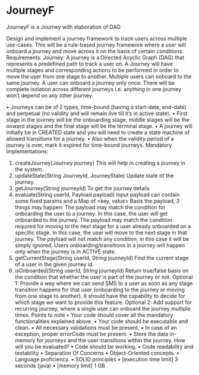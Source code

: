 # JourneyF
JourneyF is a Journey with elaboration of DAG

Design and implement a journey framework to track users across multiple use-cases. This will be a rule-based journey framework where a user will onboard a journey and move across it on the basis of certain conditions.
Requirements:
Journey: A journey is a Directed Acyclic Graph (DAG) that represents a predefined path to track a user on. A Journey will have multiple stages and corresponding actions to be performed in order to move the user from one stage to another. Multiple users can onboard to the same journey. A user can onboard a journey only once.
There will be complete isolation across different journeys i.e. anything in one journey won’t depend on any other journey.
 
•	Journeys can be of 2 types, time-bound (having a start-date, end-date) and perpetual (no validity and will remain live till it’s in active state).
•	First stage in the journey will be the onboarding stage, middle stages will be the onward stages and the final stage will be the terminal stage.
•	A journey will initially be in CREATED state and you will need to create a state machine of allowed transitions for a journey.
•	Also when the validity period of a journey is over, mark it expired for time-bound journeys.
Mandatory Implementations:
1.	createJourney(Journey journey)
This will help in creating a journey in the system.
2.	updateState(String JourneyId, JourneyState)
Update state of the journey.
3.	getJourney(String journeyId)
To get the journey details
4.	evaluate(String userId, Payload payload)
Input payload can contain some fixed params and a Map of <key, value>
Basis the payload, 3 things may happen:
The payload may match the condition for onboarding the user to a journey. In this case, the user will get onboarded to the journey.
The payload may match the condition required for moving to the next stage for a user already onboarded on a specific stage. In this case, the user will move to the next stage in that journey.
The payload will not match any condition, in this case it will be simply ignored.
Users onboarding/transitions in a journey will happen only when the journey is in ACTIVE state.
5.	getCurrentStage(String userId, String journeyId)
Find the current stage of a user in the given journey id.
6.	isOnboarded(String userId, String journeyId)
Return true/false basis on the condition that whether the user is part of the journey or not.
Optional 1:
Provide a way where we can send SMS to a user as soon as any stage transition happens for that user (onboarding to the journey or moving from one stage to another). It should have the capability to decide for which stage we want to provide this feature.
Optional 2:
Add support for recurring journey, where a single user can onboard the journey multiple times.
Points to note
•	Your code should cover all the mandatory functionalities explained above.
•	Your code should be executable and clean.
•	All necessary validations must be present.
•	In case of an exception, proper errorCode must be present.
•	Store the data in-memory for journeys and the user-transitions within the journey.
How will you be evaluated?
•	Code should be working.
•	Code readability and testability
•	Separation Of Concerns
•	Object-Oriented concepts.
•	Language proficiency.
•	SOLID principles
•	[execution time limit] 3 seconds (java)
•	[memory limit] 1 GB


